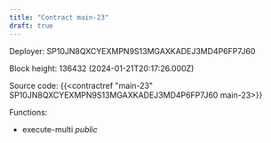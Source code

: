 ```yaml
---
title: "Contract main-23"
draft: true
---
```

Deployer: SP10JN8QXCYEXMPN9S13MGAXKADEJ3MD4P6FP7J60


 



Block height: 136432 (2024-01-21T20:17:26.000Z)

Source code: {{<contractref "main-23" SP10JN8QXCYEXMPN9S13MGAXKADEJ3MD4P6FP7J60 main-23>}}

Functions:

* execute-multi _public_
